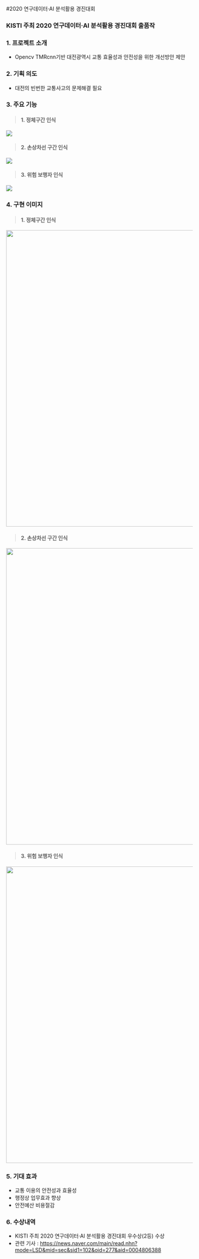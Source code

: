 #2020 연구데이터·AI 분석활용 경진대회

### KISTI 주최 2020 연구데이터·AI 분석활용 경진대회 출품작

### 1. 프로젝트 소개
- Opencv TMRcnn기반 대전광역시 교통 효율성과 안전성을 위한 개선방안 제안

### 2. 기획 의도
- 대전의 빈번한 교통사고의 문제해결 필요

### 3. 주요 기능
> #### 1. 정체구간 인식 
<img src="https://user-images.githubusercontent.com/69338643/102799448-e603f680-43f5-11eb-8145-9dde241b010a.png"  >

> #### 2. 손상차선 구간 인식
<img src="https://user-images.githubusercontent.com/69338643/102800168-d5a04b80-43f6-11eb-8f69-f06d7fadafb2.png"  >

> #### 3. 위험 보행자 인식
<img src="https://user-images.githubusercontent.com/69338643/102800833-c5d53700-43f7-11eb-83f8-42574d07c5da.png"  >

### 4. 구현 이미지
> #### 1. 정체구간 인식 
<img src="https://user-images.githubusercontent.com/69338643/102805075-0afc6780-43fe-11eb-8110-363b84a548c1.png"  width="800" >

> #### 2. 손상차선 구간 인식
<img src="https://user-images.githubusercontent.com/69338643/102805090-0fc11b80-43fe-11eb-99f1-03be436c2a54.png"  width="800" >

> #### 3. 위험 보행자 인식
<img src="https://user-images.githubusercontent.com/69338643/102802441-f918c580-43f9-11eb-8789-3257fdc37d8a.png"  width="800" >

### 5. 기대 효과
- 교통 이용의 안전성과 효율성
- 행정상 업무효과 향상
- 안전예산 비용절감

### 6. 수상내역
- KISTI 주최 2020 연구데이터·AI 분석활용 경진대회 우수상(2등) 수상
- 관련 기사 : https://news.naver.com/main/read.nhn?mode=LSD&mid=sec&sid1=102&oid=277&aid=0004806388
